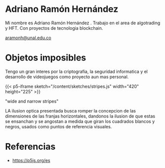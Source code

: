 # Adriano Ramón Hernández

Mi nombre es Adriano Ramón Hernández . Trabajo en el area de algotrading y HFT. Con proyectos de tecnologia blockchain.

aramonh@unal.edu.co

# Objetos imposibles

Tengo un gran interes por la criptografia, la seguridad informatica y el desarrollo de videojuegos como proyecto aun mas personal.

{{< p5-iframe sketch="/content/sketches/stripes.js" width="420" height="225" >}}

"wide and narrow stripes"

LA ilusion optica presentada busca romper la concepcion de las dimensiones de las franjas horizontales, dandonos la ilusion de que estas se ensanchan y se angostan a medida que giran los cuadrados blancos y negros, usados como puntos de referencia visuales.

# Referencias
- https://p5js.org/es
